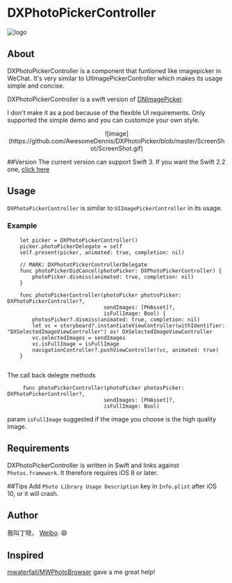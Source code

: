 # DXPhotoPickerController

![logo](https://github.com/AwesomeDennis/DXPhotoPicker/blob/master/ScreenShot/Icon.png)

## About
DXPhotoPickerController is a component that funtioned like imagepicker in WeChat. It's very similar to UIImagePickerController which makes its usage simple and concise.

DXPhotoPickerController is a swift version of [DNImagePicker](https://github.com/AwesomeDennis/DNImagePicker).

I don't make it as a pod because of the flexible UI requirements. Only supported the simple demo and you can customize your own style.

<center> ![image](https://github.com/AwesomeDennis/DXPhotoPicker/blob/master/ScreenShot/ScreenShot.gif)  </center>

##Version
The current version can support Swift 3. If you want the Swift 2.2 one, [click here](https://github.com/AwesomeDennis/DXPhotoPicker/releases/tag/1.0)


## Usage
`DXPhotoPickerController` is similar to `UIImagePickerController` in its usage.

### Example
```
	let picker = DXPhotoPickerController()
    picker.photoPickerDelegate = self
    self.present(picker, animated: true, completion: nil)
```
```
    // MARK: DXPhototPickerControllerDelegate
    func photoPickerDidCancel(photoPicker: DXPhotoPickerController) {
        photoPicker.dismiss(animated: true, completion: nil)
    }

    func photoPickerController(photoPicker photosPicker: DXPhotoPickerController?,
                               sendImages: [PHAsset]?,
                               isFullImage: Bool) {
        photosPicker?.dismiss(animated: true, completion: nil)
        let vc = storyboard?.instantiateViewController(withIdentifier: "DXSelectedImageViewController") as! DXSelectedImageViewController
        vc.selectedImages = sendImages
        vc.isFullImage = isFullImage
        navigationController?.pushViewController(vc, animated: true)
    }


```

The call back delegte methods
```
	 func photoPickerController(photoPicker photosPicker: DXPhotoPickerController?,
                               sendImages: [PHAsset]?,
                               isFullImage: Bool)
```
 param `isFullImage` suggested if the image you choose is the high quality image.

## Requirements
DXPhotoPickerController is written in Swift and links against `Photos.framework`. It therefore requires iOS 8 or later.

##Tips
Add `Photo Library Usage Description` key in `Info.plist` after iOS 10, or it will crash.

## Author
我叫丁晓， [Weibo](http://weibo.com/GreatDingXiao).
😄

## Inspired
[mwaterfall/MWPhotoBrowser](https://github.com/mwaterfall/MWPhotoBrowser) gave a me great help!
